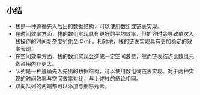 ## 小结

- 栈是一种遵循先入后出的数据结构，可以使用数组或链表实现。
- 在时间效率方面，栈的数组实现具有更好的平均效率，但扩容时会导致单次入栈操作的时间复杂度劣化至 O(n) 。相对地，栈的链表实现具有更加稳定的效率表现。
- 在空间效率方面，栈的数组实现会造成一定空间浪费，然而链表结点比数组元素占用内存更大。
- 队列是一种遵循先入先出的数据结构，可以使用数组或链表实现。对于两种实现的时间效率与空间效率对比，与上述栈的结论相同。
- 双向队列的两端都可以添加与删除元素。
